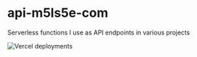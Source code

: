 # api-m5ls5e-com

Serverless functions I use as API endpoints in various projects

![Vercel deployments](https://img.shields.io/github/deployments/mikesprague/api-m5ls5e-com/production?label=Vercel%20%28build%20%26%20deploy%29&logo=vercel)
